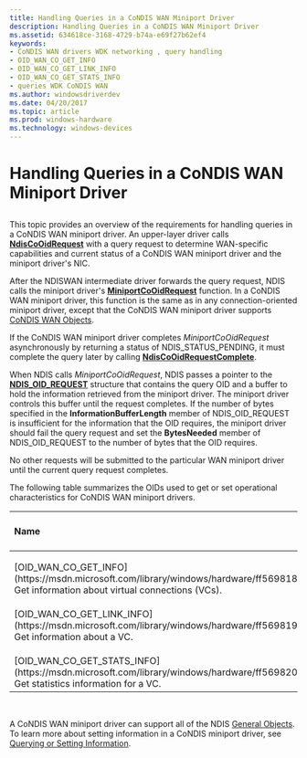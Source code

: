```yaml
---
title: Handling Queries in a CoNDIS WAN Miniport Driver
description: Handling Queries in a CoNDIS WAN Miniport Driver
ms.assetid: 634618ce-3168-4729-b74a-e69f27b62ef4
keywords:
- CoNDIS WAN drivers WDK networking , query handling
- OID_WAN_CO_GET_INFO
- OID_WAN_CO_GET_LINK_INFO
- OID_WAN_CO_GET_STATS_INFO
- queries WDK CoNDIS WAN
ms.author: windowsdriverdev
ms.date: 04/20/2017
ms.topic: article
ms.prod: windows-hardware
ms.technology: windows-devices
---
```


# Handling Queries in a CoNDIS WAN Miniport Driver


## <a href="" id="ddk-handling-queries-in-a-condis-wan-miniport-driver-ng"></a>


This topic provides an overview of the requirements for handling queries in a CoNDIS WAN miniport driver. An upper-layer driver calls [**NdisCoOidRequest**](https://msdn.microsoft.com/library/windows/hardware/ff561711) with a query request to determine WAN-specific capabilities and current status of a CoNDIS WAN miniport driver and the miniport driver's NIC.

After the NDISWAN intermediate driver forwards the query request, NDIS calls the miniport driver's [**MiniportCoOidRequest**](https://msdn.microsoft.com/library/windows/hardware/ff559362) function. In a CoNDIS WAN miniport driver, this function is the same as in any connection-oriented miniport driver, except that the CoNDIS WAN miniport driver supports [CoNDIS WAN Objects](https://msdn.microsoft.com/library/windows/hardware/ff545146).

If the CoNDIS WAN miniport driver completes *MiniportCoOidRequest* asynchronously by returning a status of NDIS\_STATUS\_PENDING, it must complete the query later by calling [**NdisCoOidRequestComplete**](https://msdn.microsoft.com/library/windows/hardware/ff561716).

When NDIS calls *MiniportCoOidRequest*, NDIS passes a pointer to the [**NDIS\_OID\_REQUEST**](https://msdn.microsoft.com/library/windows/hardware/ff566710) structure that contains the query OID and a buffer to hold the information retrieved from the miniport driver. The miniport driver controls this buffer until the request completes. If the number of bytes specified in the **InformationBufferLength** member of NDIS\_OID\_REQUEST is insufficient for the information that the OID requires, the miniport driver should fail the query request and set the **BytesNeeded** member of NDIS\_OID\_REQUEST to the number of bytes that the OID requires.

No other requests will be submitted to the particular WAN miniport driver until the current query request completes.

The following table summarizes the OIDs used to get or set operational characteristics for CoNDIS WAN miniport drivers.

<table>
<colgroup>
<col width="50%" />
<col width="50%" />
</colgroup>
<thead>
<tr class="header">
<th align="left">Name</th>
<th align="left">Optional or Required</th>
</tr>
</thead>
<tbody>
<tr class="odd">
<td align="left"><p></p>
[OID_WAN_CO_GET_INFO](https://msdn.microsoft.com/library/windows/hardware/ff569818)
Get information about virtual connections (VCs).</td>
<td align="left"><p>Required</p></td>
</tr>
<tr class="even">
<td align="left"><p></p>
[OID_WAN_CO_GET_LINK_INFO](https://msdn.microsoft.com/library/windows/hardware/ff569819)
Get information about a VC.</td>
<td align="left"><p>Required</p></td>
</tr>
<tr class="odd">
<td align="left"><p></p>
[OID_WAN_CO_GET_STATS_INFO](https://msdn.microsoft.com/library/windows/hardware/ff569820)
Get statistics information for a VC.</td>
<td align="left"><p>Optional</p></td>
</tr>
</tbody>
</table>

 

A CoNDIS WAN miniport driver can support all of the NDIS [General Objects](https://msdn.microsoft.com/library/windows/hardware/ff546510). To learn more about setting information in a CoNDIS miniport driver, see [Querying or Setting Information](querying-or-setting-information.md).

 

 






